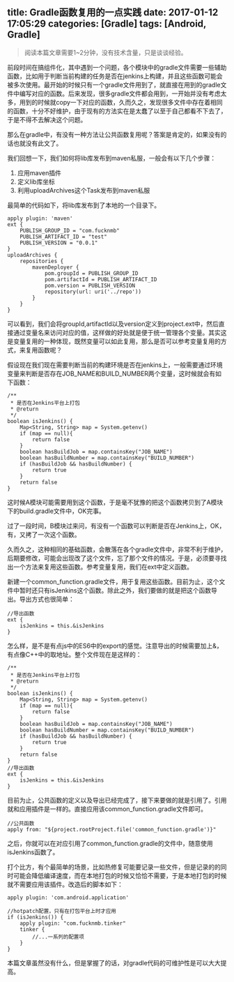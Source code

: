 title: Gradle函数复用的一点实践
date: 2017-01-12 17:05:29
categories: [Gradle]
tags: [Android, Gradle]
---

>阅读本篇文章需要1~2分钟，没有技术含量，只是谈谈经验。

前段时间在搞组件化，其中遇到一个问题，各个模块中的gradle文件需要一些辅助函数，比如用于判断当前构建的任务是否在jenkins上构建，并且这些函数可能会被多次使用。最开始的时候只有一个gradle文件用到了，就直接在用到的gradle文件中编写对应的函数。后来发现，很多gradle文件都会用到，一开始并没有考虑太多，用到的时候就copy一下对应的函数，久而久之，发现很多文件中存在着相同的函数，十分不好维护，由于现有的方法实在是太蠢了以至于自己都看不下去了，于是不得不去解决这个问题。

那么在gradle中，有没有一种方法让公共函数复用呢？答案是肯定的，如果没有的话也就没有此文了。

我们回想一下，我们如何将lib库发布到maven私服，一般会有以下几个步骤：

  1. 应用maven插件
  2. 定义lib库坐标
  3. 利用uploadArchives这个Task发布到maven私服

最简单的代码如下，将lib库发布到了本地的一个目录下。

```
apply plugin: 'maven'
ext {
    PUBLISH_GROUP_ID = "com.fucknmb"
    PUBLISH_ARTIFACT_ID = "test"
    PUBLISH_VERSION = "0.0.1"
}
uploadArchives {
    repositories {
        mavenDeployer {
            pom.groupId = PUBLISH_GROUP_ID
            pom.artifactId = PUBLISH_ARTIFACT_ID
            pom.version = PUBLISH_VERSION
            repository(url: uri('../repo'))
        }
    }
}
```

可以看到，我们会将groupId,artifactId以及version定义到project.ext中，然后直接通过变量名来访问对应的值，这样做的好处就是便于统一管理各个变量。其实这是变量复用的一种体现，既然变量可以如此复用，那么是否可以参考变量复用的方式，来复用函数呢？

假设现在我们现在需要判断当前的构建环境是否在jenkins上，一般需要通过环境变量来判断是否存在JOB_NAME和BUILD_NUMBER两个变量，这时候就会有如下函数：

```
/**
 * 是否在Jenkins平台上打包
 * @return
 */
boolean isJenkins() {
    Map<String, String> map = System.getenv()
    if (map == null){
    	return false
    }
    boolean hasBuildJob = map.containsKey("JOB_NAME")
    boolean hasBuildNumber = map.containsKey("BUILD_NUMBER")
    if (hasBuildJob && hasBuildNumber) {
        return true
    }
    return false
}
```

这时候A模块可能需要用到这个函数，于是毫不犹豫的把这个函数拷贝到了A模块下的build.gradle文件中，OK完事。

过了一段时间，B模块过来问，有没有一个函数可以判断是否在Jenkins上，OK，有，又拷了一次这个函数。

久而久之，这种相同的基础函数，会散落在各个gradle文件中，非常不利于维护，后期要修改，可能会出现改了这个文件，忘了那个文件的情况。于是，必须要寻找出一个方法来复用这些函数。参考变量复用，我们在ext中定义函数。

新建一个common_function.gradle文件，用于复用这些函数。目前为止，这个文件中暂时还只有isJenkins这个函数。除此之外，我们要做的就是把这个函数导出。导出方式也很简单：

```
//导出函数
ext {
    isJenkins = this.&isJenkins
}
```

怎么样，是不是有点js中的ES6中的export的感觉。注意导出的时候需要加上&，有点像C++中的取地址。整个文件现在是这样的：


```
/**
 * 是否在Jenkins平台上打包
 * @return
 */
boolean isJenkins() {
    Map<String, String> map = System.getenv()
    if (map == null){
    	return false
    }
    boolean hasBuildJob = map.containsKey("JOB_NAME")
    boolean hasBuildNumber = map.containsKey("BUILD_NUMBER")
    if (hasBuildJob && hasBuildNumber) {
        return true
    }
    return false
}
//导出函数
ext {
    isJenkins = this.&isJenkins
}
```

目前为止，公共函数的定义以及导出已经完成了，接下来要做的就是引用了。引用就和应用插件是一样的。直接应用该common_function.gradle文件即可。

```
//公共函数
apply from: "${project.rootProject.file('common_function.gradle')}"
```

之后，你就可以在对应引用了common_function.gradle的文件中，随意使用isJenkins函数了。


打个比方，有个最简单的场景，比如热修复可能要记录一些文件，但是记录的的同时可能会降低编译速度，而在本地打包的时候又恰恰不需要，于是本地打包的时候就不需要应用该插件。改造后的脚本如下：

```
apply plugin: 'com.android.application'

//hotpatch配置，只有在打包平台上时才应用
if (isJenkins()) {
    apply plugin: "com.fucknmb.tinker"
    tinker {
        //...一系列的配置项
    }
}
```

本篇文章虽然没有什么，但是掌握了的话，对gradle代码的可维护性是可以大大提高。